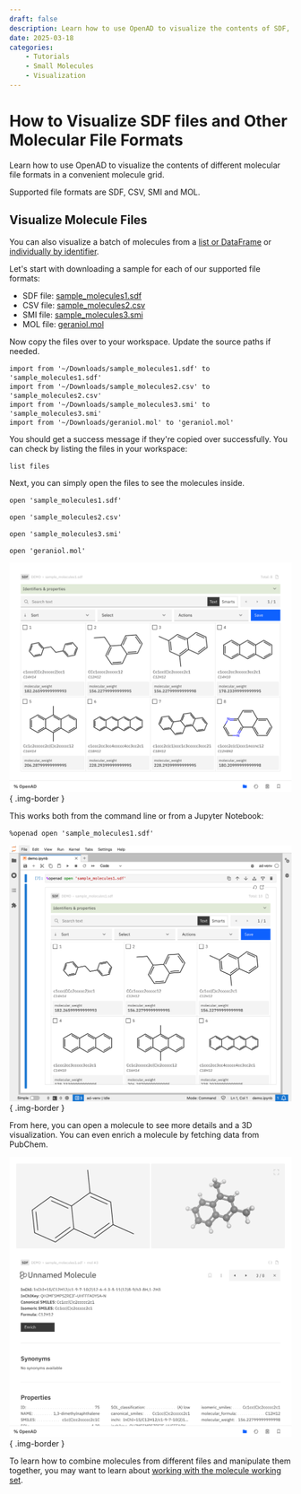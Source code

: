 ```yaml
---
draft: false
description: Learn how to use OpenAD to visualize the contents of SDF, MOL, CSV & SMI files in a convenient molecule grid.
date: 2025-03-18
categories:
    - Tutorials
    - Small Molecules
    - Visualization
---
```


# How to Visualize SDF files and Other Molecular File Formats

Learn how to use OpenAD to visualize the contents of different molecular file formats in a convenient molecule grid.

Supported file formats are SDF, CSV, SMI and MOL.

<!-- more -->

<!-- INSERT:INSTALL_OPENAD.md -->

<!-- INSERT:CLI_VS_JUP.md -->

## Visualize Molecule Files

You can also visualize a batch of molecules from a [list or DataFrame](../03-visualizing-list-df/_post.md#visualizing-a-list-of-molecules) or [individually by identifier](../01-visualizing-smol-jupyter/_post.md#visualizing-a-single-molecule).

Let's start with downloading a sample for each of our supported file formats:

- SDF file: [sample_molecules1.sdf](/_assets/sample_molecules/sample_molecules1.sdf)
- CSV file: [sample_molecules2.csv](/_assets/sample_molecules/sample_molecules2.csv)
- SMI file: [sample_molecules3.smi](/_assets/sample_molecules/sample_molecules3.smi)
- MOL file: [geraniol.mol](/_assets/sample_molecules/geraniol.mol)

Now copy the files over to your workspace. Update the source paths if needed.

```shell
import from '~/Downloads/sample_molecules1.sdf' to 'sample_molecules1.sdf'
import from '~/Downloads/sample_molecules2.csv' to 'sample_molecules2.csv'
import from '~/Downloads/sample_molecules3.smi' to 'sample_molecules3.smi'
import from '~/Downloads/geraniol.mol' to 'geraniol.mol'
```

You should get a success message if they're copied over successfully. You can check by listing the files in your workspace:

```shell
list files
```

Next, you can simply open the files to see the molecules inside.

```shell
open 'sample_molecules1.sdf'
```

```shell
open 'sample_molecules2.csv'
```

```shell
open 'sample_molecules3.smi'
```

```shell
open 'geraniol.mol'
```

![Visualizing an SDF file](sdf-file.png){ .img-border }

This works both from the command line or from a Jupyter Notebook:

```shell
%openad open 'sample_molecules1.sdf'
```

![Visualizing an SDF file](sdf-file-jupyter.png){ .img-border }

From here, you can open a molecule to see more details and a 3D visualization. You can even enrich a molecule by fetching data from PubChem.

![Molecule detail](molecule-detail.png){ .img-border }

To learn how to combine molecules from different files and manipulate them together, you may want to learn about [working with the molecule working set](../04-working-with-mws/_post.md).

<!-- INSERT:CONTINUE_LEARNING_SMOLS.md -->